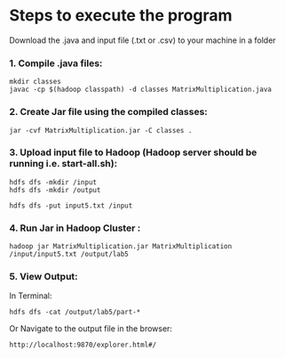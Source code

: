 
# Steps to execute the program

Download the .java and input file (.txt or .csv) to your machine in a folder

### 1.  Compile .java files:
```
mkdir classes
javac -cp $(hadoop classpath) -d classes MatrixMultiplication.java
```

### 2.  Create Jar file using the compiled classes:
```
jar -cvf MatrixMultiplication.jar -C classes .
```

### 3.  Upload input file to Hadoop (Hadoop server should be running i.e. start-all.sh):
```
hdfs dfs -mkdir /input
hdfs dfs -mkdir /output

hdfs dfs -put input5.txt /input
```


### 4. Run Jar in Hadoop Cluster :

```
hadoop jar MatrixMultiplication.jar MatrixMultiplication /input/input5.txt /output/lab5
```

### 5. View Output:
In Terminal: 
```
hdfs dfs -cat /output/lab5/part-*
```

Or Navigate to the output file in the browser:
```
http://localhost:9870/explorer.html#/
```


